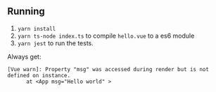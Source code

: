 ## Running

1. `yarn install`
2. `yarn ts-node index.ts` to compile `hello.vue` to a es6 module
3. `yarn jest` to run the tests.

Always get:

```
[Vue warn]: Property "msg" was accessed during render but is not defined on instance.
      at <App msg="Hello world" >
```
